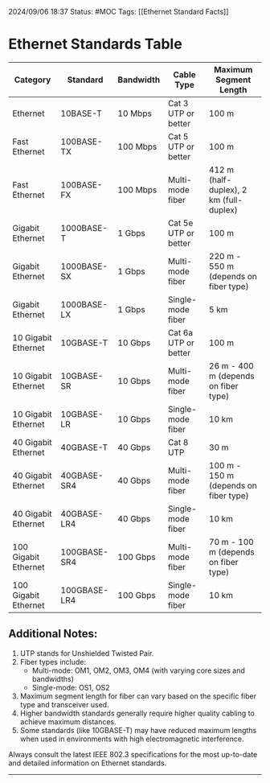 2024/09/06 18:37
Status: #MOC
Tags: [[Ethernet Standard Facts]]

# Ethernet Standards Table

| Category | Standard | Bandwidth | Cable Type | Maximum Segment Length |
|----------|----------|-----------|------------|------------------------|
| Ethernet | 10BASE-T | 10 Mbps | Cat 3 UTP or better | 100 m |
| Fast Ethernet | 100BASE-TX | 100 Mbps | Cat 5 UTP or better | 100 m |
| Fast Ethernet | 100BASE-FX | 100 Mbps | Multi-mode fiber | 412 m (half-duplex), 2 km (full-duplex) |
| Gigabit Ethernet | 1000BASE-T | 1 Gbps | Cat 5e UTP or better | 100 m |
| Gigabit Ethernet | 1000BASE-SX | 1 Gbps | Multi-mode fiber | 220 m - 550 m (depends on fiber type) |
| Gigabit Ethernet | 1000BASE-LX | 1 Gbps | Single-mode fiber | 5 km |
| 10 Gigabit Ethernet | 10GBASE-T | 10 Gbps | Cat 6a UTP or better | 100 m |
| 10 Gigabit Ethernet | 10GBASE-SR | 10 Gbps | Multi-mode fiber | 26 m - 400 m (depends on fiber type) |
| 10 Gigabit Ethernet | 10GBASE-LR | 10 Gbps | Single-mode fiber | 10 km |
| 40 Gigabit Ethernet | 40GBASE-T | 40 Gbps | Cat 8 UTP | 30 m |
| 40 Gigabit Ethernet | 40GBASE-SR4 | 40 Gbps | Multi-mode fiber | 100 m - 150 m (depends on fiber type) |
| 40 Gigabit Ethernet | 40GBASE-LR4 | 40 Gbps | Single-mode fiber | 10 km |
| 100 Gigabit Ethernet | 100GBASE-SR4 | 100 Gbps | Multi-mode fiber | 70 m - 100 m (depends on fiber type) |
| 100 Gigabit Ethernet | 100GBASE-LR4 | 100 Gbps | Single-mode fiber | 10 km |

## Additional Notes:

1. UTP stands for Unshielded Twisted Pair.
2. Fiber types include:
   - Multi-mode: OM1, OM2, OM3, OM4 (with varying core sizes and bandwidths)
   - Single-mode: OS1, OS2
3. Maximum segment length for fiber can vary based on the specific fiber type and transceiver used.
4. Higher bandwidth standards generally require higher quality cabling to achieve maximum distances.
5. Some standards (like 10GBASE-T) may have reduced maximum lengths when used in environments with high electromagnetic interference.

Always consult the latest IEEE 802.3 specifications for the most up-to-date and detailed information on Ethernet standards.







---
